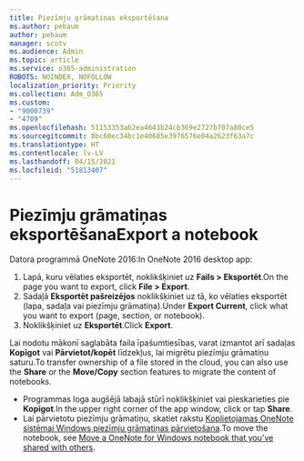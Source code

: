 ```yaml
---
title: Piezīmju grāmatiņas eksportēšana
ms.author: pebaum
author: pebaum
manager: scotv
ms.audience: Admin
ms.topic: article
ms.service: o365-administration
ROBOTS: NOINDEX, NOFOLLOW
localization_priority: Priority
ms.collection: Adm_O365
ms.custom:
- "9000739"
- "4709"
ms.openlocfilehash: 51153353a62ea4643b24cb369e2727b707a80ce5
ms.sourcegitcommit: 8bc60ec34bc1e40685e3976576e04a2623f63a7c
ms.translationtype: HT
ms.contentlocale: lv-LV
ms.lasthandoff: 04/15/2021
ms.locfileid: "51813407"
---
```

# <a name="export-a-notebook"></a><span data-ttu-id="cabc0-102">Piezīmju grāmatiņas eksportēšana</span><span class="sxs-lookup"><span data-stu-id="cabc0-102">Export a notebook</span></span>

<span data-ttu-id="cabc0-103">Datora programmā OneNote 2016:</span><span class="sxs-lookup"><span data-stu-id="cabc0-103">In OneNote 2016 desktop app:</span></span>

1. <span data-ttu-id="cabc0-104">Lapā, kuru vēlaties eksportēt, noklikšķiniet uz **Fails > Eksportēt**.</span><span class="sxs-lookup"><span data-stu-id="cabc0-104">On the page you want to export, click **File > Export**.</span></span>
2. <span data-ttu-id="cabc0-105">Sadaļā **Eksportēt pašreizējos** noklikšķiniet uz tā, ko vēlaties eksportēt (lapa, sadaļa vai piezīmju grāmatiņa).</span><span class="sxs-lookup"><span data-stu-id="cabc0-105">Under **Export Current**, click what you want to export (page, section, or notebook).</span></span>
3. <span data-ttu-id="cabc0-106">Noklikšķiniet uz **Eksportēt**.</span><span class="sxs-lookup"><span data-stu-id="cabc0-106">Click **Export**.</span></span>
 
<span data-ttu-id="cabc0-107">Lai nodotu mākonī saglabāta faila īpašumtiesības, varat izmantot arī sadaļas **Kopīgot** vai **Pārvietot/kopēt** līdzekļus, lai migrētu piezīmju grāmatiņu saturu.</span><span class="sxs-lookup"><span data-stu-id="cabc0-107">To transfer ownership of a file stored in the cloud, you can also use the **Share** or the **Move/Copy** section features to migrate the content of notebooks.</span></span>  

- <span data-ttu-id="cabc0-108">Programmas loga augšējā labajā stūrī noklikšķiniet vai pieskarieties pie **Kopīgot**.</span><span class="sxs-lookup"><span data-stu-id="cabc0-108">In the upper right corner of the app window, click or tap **Share**.</span></span>
- <span data-ttu-id="cabc0-109">Lai pārvietotu piezīmju grāmatiņu, skatiet rakstu [Koplietojamas OneNote sistēmai Windows piezīmju grāmatiņas pārvietošana](https://support.office.com/article/move-a-onenote-for-windows-notebook-that-you-ve-shared-with-others-56c7659e-1850-49a6-8874-e2db6b440cd4?ui=en-US&rs=en-US&ad=US).</span><span class="sxs-lookup"><span data-stu-id="cabc0-109">To move the notebook, see [Move a OneNote for Windows notebook that you've shared with others](https://support.office.com/article/move-a-onenote-for-windows-notebook-that-you-ve-shared-with-others-56c7659e-1850-49a6-8874-e2db6b440cd4?ui=en-US&rs=en-US&ad=US).</span></span>
